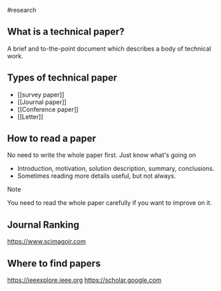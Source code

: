 #research 

## What is a technical paper?
A brief and to-the-point document which describes a body of technical work.

## Types of technical paper
- [[survey paper]]
- [[Journal paper]]
- [[Conference paper]]
- [[Letter]]

## How to read a paper
No need to write the whole paper first. Just know what's going on

- Introduction, motivation, solution description, summary, conclusions.
- Sometimes reading more details useful, but not always.

>[!Note]
>You need to read the whole paper carefully if you want to improve on it.


## Journal Ranking
https://www.scimagojr.com

## Where to find papers
https://ieeexplore.ieee.org
https://scholar.google.com

